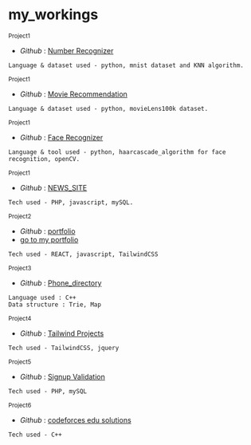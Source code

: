   # my_workings

<sub>Project1</sub>
- _Github_ : [Number Recognizer](https://github.com/harshit-8118/NumberRecognizer)
```
Language & dataset used - python, mnist dataset and KNN algorithm.
```

<sub>Project1</sub>
- _Github_ : [Movie Recommendation](https://github.com/harshit-8118/MovieRecommendation)
```
Language & dataset used - python, movieLens100k dataset.
```

<sub>Project1</sub>
- _Github_ : [Face Recognizer](https://github.com/harshit-8118/FaceRecognizer)
```
Language & tool used - python, haarcascade_algorithm for face recognition, openCV.
```

<sub>Project1</sub>
- _Github_ : [NEWS_SITE](https://github.com/harshit-8118/NEWS_PROJECT)
```
Tech used - PHP, javascript, mySQL.
```

<sub>Project2</sub>
- _Github_ : [portfolio](https://github.com/harshit-8118/portfolio)
- [go to my portfolio](https://hharshit8118.netlify.com)
```
Tech used - REACT, javascript, TailwindCSS
```

<sub>Project3</sub>
- _Github_ : [Phone_directory](https://github.com/harshit-8118/phone-directory)
```
Language used : C++
Data structure : Trie, Map
```

<sub>Project4</sub>
- _Github_ : [Tailwind Projects](https://github.com/harshit-8118/TailwindCss)
```
Tech used - TailwindCSS, jquery
```

<sub>Project5</sub>
- _Github_ : [Signup Validation](https://github.com/harshit-8118/SignUpForm)
```
Tech used - PHP, mySQL
```

<sub>Project6</sub>
- _Github_ : [codeforces edu solutions](https://github.com/harshit-8118/Codeforces-edu)
```
Tech used - C++
```



